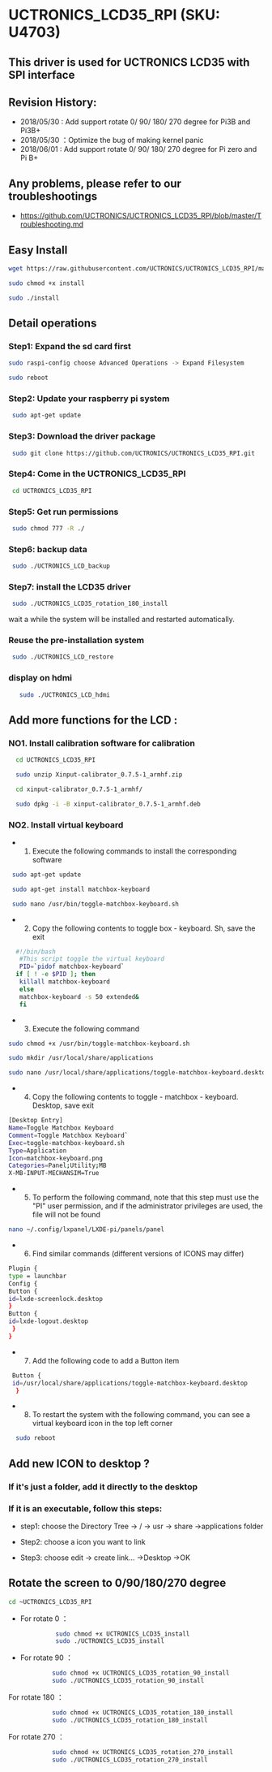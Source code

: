 # UCTRONICS_LCD35_RPI  (SKU: U4703)
## This driver is used for UCTRONICS LCD35 with SPI interface

##  Revision History:
- 2018/05/30 : Add support rotate 0/ 90/ 180/ 270 degree for Pi3B and Pi3B+
- 2018/05/30 ：Optimize the bug of making kernel panic  
- 2018/06/01 : Add support rotate 0/ 90/ 180/ 270 degree for Pi zero and Pi B+
 
## Any problems, please refer to our troubleshootings 
- https://github.com/UCTRONICS/UCTRONICS_LCD35_RPI/blob/master/Troubleshooting.md

## Easy Install
```Bash
wget https://raw.githubusercontent.com/UCTRONICS/UCTRONICS_LCD35_RPI/master/install
```
```Bash
sudo chmod +x install
```
```Bash
sudo ./install 

```
## Detail operations 
### Step1: Expand the sd card first
```Bash
sudo raspi-config choose Advanced Operations -> Expand Filesystem 
```
```Bash
sudo reboot
```
### Step2: Update your raspberry pi system
```Bash
 sudo apt-get update
```
### Step3: Download the driver package
```Bash
 sudo git clone https://github.com/UCTRONICS/UCTRONICS_LCD35_RPI.git
```
### Step4: Come in the UCTRONICS_LCD35_RPI
```Bash
 cd UCTRONICS_LCD35_RPI
```
### Step5: Get run permissions
```Bash
 sudo chmod 777 -R ./
```
 
### Step6: backup data
```Bash
 sudo ./UCTRONICS_LCD_backup
``` 
 
### Step7: install the LCD35 driver
```Bash
 sudo ./UCTRONICS_LCD35_rotation_180_install
``` 
 
 wait a while the system will be installed and restarted automatically.
 
 ### Reuse the pre-installation system
```Bash
 sudo ./UCTRONICS_LCD_restore
```
 ### display on hdmi 
```Bash 
   sudo ./UCTRONICS_LCD_hdmi
```
## Add more functions for the LCD :
 ### NO1. Install calibration software for calibration
```Bash 
  cd UCTRONICS_LCD35_RPI
```
```Bash
  sudo unzip Xinput-calibrator_0.7.5-1_armhf.zip 
```
```Bash
  cd xinput-calibrator_0.7.5-1_armhf/
```
```Bash
  sudo dpkg -i -B xinput-calibrator_0.7.5-1_armhf.deb
```

### NO2. Install virtual keyboard

- 1. Execute the following commands to install the corresponding software
```Bash
 sudo apt-get update
```
```Bash
 sudo apt-get install matchbox-keyboard
```
```Bash
 sudo nano /usr/bin/toggle-matchbox-keyboard.sh
```
- 2. Copy the following contents to toggle box - keyboard. Sh, save the exit
```Bash
  #!/bin/bash
   #This script toggle the virtual keyboard
   PID=`pidof matchbox-keyboard`
  if [ ! -e $PID ]; then
   killall matchbox-keyboard
   else
   matchbox-keyboard -s 50 extended&
   fi
```
- 3. Execute the following command
```Bash
sudo chmod +x /usr/bin/toggle-matchbox-keyboard.sh
```
```Bash
sudo mkdir /usr/local/share/applications
```
```Bash
sudo nano /usr/local/share/applications/toggle-matchbox-keyboard.desktop
```
- 4. Copy the following contents to toggle - matchbox - keyboard. Desktop, save exit 
```Bash
[Desktop Entry]
Name=Toggle Matchbox Keyboard 
Comment=Toggle Matchbox Keyboard` 
Exec=toggle-matchbox-keyboard.sh
Type=Application
Icon=matchbox-keyboard.png
Categories=Panel;Utility;MB
X-MB-INPUT-MECHANSIM=True
``` 
- 5. To perform the following command, note that this step must use the "PI" user permission, and if the administrator privileges are used, the file will not be found
```Bash
nano ~/.config/lxpanel/LXDE-pi/panels/panel
``` 

 - 6. Find similar commands (different versions of ICONS may differ)
 ```Bash
 Plugin {
 type = launchbar
 Config {
 Button {
 id=lxde-screenlock.desktop
 }
 Button {
id=lxde-logout.desktop 
  }
 }
```
- 7. Add the following code to add a Button item
```Bash
 Button {
 id=/usr/local/share/applications/toggle-matchbox-keyboard.desktop
  }
 ```
- 8. To restart the system with the following command, you can see a virtual keyboard icon in the top left corner
```Bash
  sudo reboot
```
 
## Add new ICON to desktop ?

### If it's just a folder, add it directly to the desktop

### If it is an executable, follow this steps:

* step1: choose the Directory Tree -> / -> usr -> share ->applications folder

* Step2: choose a icon you want to link 

* Step3: choose edit -> create link... ->Desktop ->OK

## Rotate the screen to 0/90/180/270 degree
```Bash
cd ~UCTRONICS_LCD35_RPI
```
- For rotate 0 ：
```Bash
             sudo chmod +x UCTRONICS_LCD35_install
             sudo ./UCTRONICS_LCD35_install 
```

- For rotate 90 ：
```Bash
            sudo chmod +x UCTRONICS_LCD35_rotation_90_install 
            sudo ./UCTRONICS_LCD35_rotation_90_install 
```
For rotate 180 ：
```Bash
            sudo chmod +x UCTRONICS_LCD35_rotation_180_install 
            sudo ./UCTRONICS_LCD35_rotation_180_install
```
For rotate 270 ：
```Bash
            sudo chmod +x UCTRONICS_LCD35_rotation_270_install 
            sudo ./UCTRONICS_LCD35_rotation_270_install
```